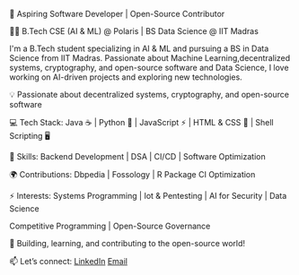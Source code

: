 🚀 Aspiring  Software Developer | Open-Source Contributor 



👨‍🎓 B.Tech CSE (AI & ML) @ Polaris | BS Data Science @ IIT Madras

I'm a B.Tech student specializing in AI & ML and pursuing a BS in Data Science from IIT Madras. Passionate about Machine Learning,decentralized systems, cryptography, and open-source software and Data Science, I love working on AI-driven projects and exploring new technologies.

💡 Passionate about decentralized systems, cryptography, and open-source software

💻 Tech Stack: Java ☕ | Python 🐍 | JavaScript ⚡ | HTML & CSS 🎨 | Shell Scripting 🖥️

🔧 Skills: Backend Development | DSA | CI/CD  | Software Optimization

🌍 Contributions: Dbpedia | Fossology | R Package CI Optimization

⚡ Interests: Systems Programming | Iot & Pentesting | AI for Security | Data Science

Competitive Programming | Open-Source Governance

📌 Building, learning, and contributing to the open-source world!

📫 Let’s connect: [LinkedIn](https://www.linkedin.com/in/priyanshuyadav101106/)
                   [Email](mailto:priyanshu101106@gmail.com)
